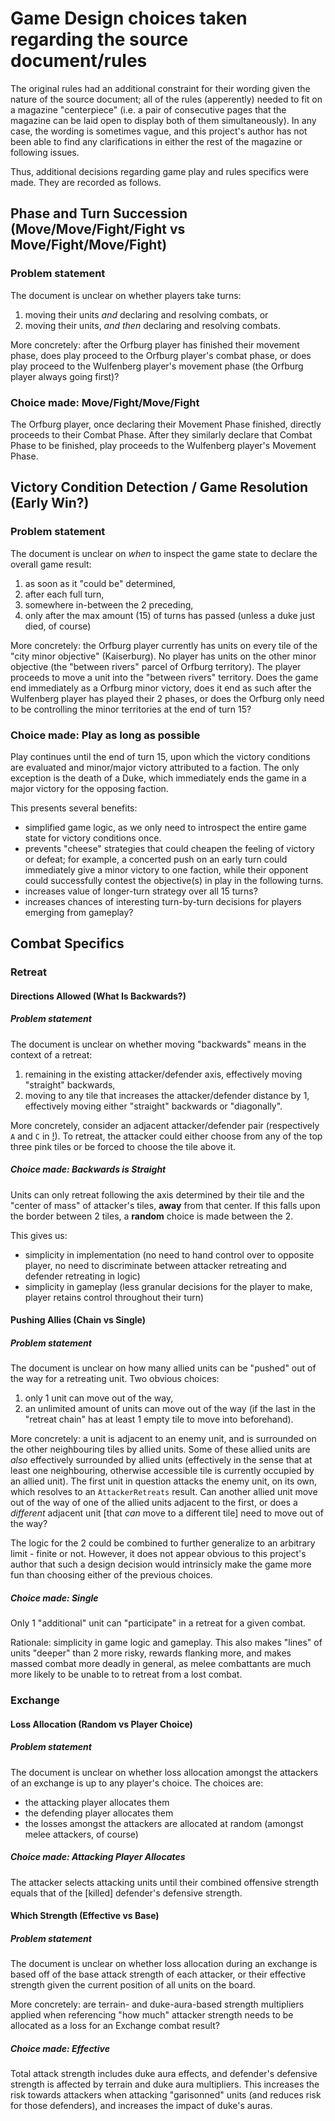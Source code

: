 # Game Design choices taken regarding the source document/rules

The original rules had an additional constraint for their wording given the nature of the source document; all of the rules (apperently) needed to fit on a magazine "centerpiece" (i.e. a pair of consecutive pages that the magazine can be laid open to display both of them simultaneously). In any case, the wording is sometimes vague, and this project's author has not been able to find any clarifications in either the rest of the magazine or following issues.

Thus, additional decisions regarding game play and rules specifics were made. They are recorded as follows.

## Phase and Turn Succession (Move/Move/Fight/Fight vs Move/Fight/Move/Fight)
### Problem statement
The document is unclear on whether players take turns:
1. moving their units *and* declaring and resolving combats, or
2. moving their units, *and then* declaring and resolving combats.

More concretely: after the Orfburg player has finished their movement phase, does play proceed to the Orfburg player's combat phase, or does play proceed to the Wulfenberg player's movement phase (the Orfburg player always going first)?
### Choice made: Move/Fight/Move/Fight
The Orfburg player, once declaring their Movement Phase finished, directly proceeds to their Combat Phase. After they similarly declare that Combat Phase to be finished, play proceeds to the Wulfenberg player's Movement Phase.

## Victory Condition Detection / Game Resolution (Early Win?)
### Problem statement
The document is unclear on *when* to inspect the game state to declare the overall game result:
1. as soon as it "could be" determined,
2. after each full turn,
3. somewhere in-between the 2 preceding,
4. only after the max amount (15) of turns has passed (unless a duke just died, of course)

More concretely: the Orfburg player currently has units on every tile of the "city minor objective" (Kaiserburg). No player has units on the other minor objective (the "between rivers" parcel of Orfburg territory). The player proceeds to move a unit into the "between rivers" territory. Does the game end immediately as a Orfburg minor victory, does it end as such after the Wulfenberg player has played their 2 phases, or does the Orfburg only need to be controlling the minor territories at the end of turn 15?
### Choice made: Play as long as possible
Play continues until the end of turn 15, upon which the victory conditions are evaluated and minor/major victory attributed to a faction. The only exception is the death of a Duke, which immediately ends the game in a major victory for the opposing faction.

This presents several benefits:
- simplified game logic, as we only need to introspect the entire game state for victory conditions once.
- prevents "cheese" strategies that could cheapen the feeling of victory or defeat; for example, a concerted push on an early turn could immediately give a minor victory to one faction, while their opponent could successfully contest the objective(s) in play in the following turns.
- increases value of longer-turn strategy over all 15 turns?
- increases chances of interesting turn-by-turn decisions for players emerging from gameplay?


## Combat Specifics
### Retreat
#### Directions Allowed (What Is Backwards?)
##### Problem statement
The document is unclear on whether moving "backwards" means in the context of a retreat:
1. remaining in the existing attacker/defender axis, effectively moving "straight" backwards,
2. moving to any tile that increases the attacker/defender distance by 1, effectively moving either "straight" backwards or "diagonally".

More concretely, consider an adjacent attacker/defender pair (respectively `A` and `C` in [!](./docs/example_0.png)). To retreat, the attacker could either choose from any of the top three pink tiles or be forced to choose the tile above it.
##### Choice made: Backwards is Straight
Units can only retreat following the axis determined by their tile and the "center of mass" of attacker's tiles, **away** from that center. If this falls upon the border between 2 tiles, a **random** choice is made between the 2.

This gives us:
- simplicity in implementation (no need to hand control over to opposite player, no need to discriminate between attacker retreating and defender retreating in logic)
- simplicity in gameplay (less granular decisions for the player to make, player retains control throughout their turn)

#### Pushing Allies (Chain vs Single)
##### Problem statement
The document is unclear on how many allied units can be "pushed" out of the way for a retreating unit. Two obvious choices:
1. only 1 unit can move out of the way,
2. an unlimited amount of units can move out of the way (if the last in the "retreat chain" has at least 1 empty tile to move into beforehand).

More concretely: a unit is adjacent to an enemy unit, and is surrounded on the other neighbouring tiles by allied units. Some of these allied units are *also* effectively surrounded by allied units (effectively in the sense that at least one neighbouring, otherwise accessible tile is currently occupied by an allied unit). The first unit in question attacks the enemy unit, on its own, which resolves to an `AttackerRetreats` result. Can another allied unit move out of the way of one of the allied units adjacent to the first, or does a *different* adjacent unit [that *can* move to a different tile] need to move out of the way?

The logic for the 2 could be combined to further generalize to an arbitrary limit - finite or not. However, it does not appear obvious to this project's author that such a design decision would intrinsicly make the game more fun than choosing either of the previous choices.
##### Choice made: Single
Only 1 "additional" unit can "participate" in a retreat for a given combat.

Rationale: simplicity in game logic and gameplay. This also makes "lines" of units "deeper" than 2 more risky, rewards flanking more, and makes massed combat more deadly in general, as melee combattants are much more likely to be unable to to retreat from a lost combat.

### Exchange
#### Loss Allocation (Random vs Player Choice)
##### Problem statement
The document is unclear on whether loss allocation amongst the attackers of an exchange is up to any player's choice. The choices are:
- the attacking player allocates them
- the defending player allocates them
- the losses amongst the attackers are allocated at random (amongst melee attackers, of course)
##### Choice made: Attacking Player Allocates
The attacker selects attacking units until their combined offensive strength equals that of the [killed] defender's defensive strength.

#### Which Strength (Effective vs Base)
##### Problem statement
The document is unclear on whether loss allocation during an exchange is based off of the base attack strength of each attacker, or their effective strength given the current position of all units on the board.

More concretely: are terrain- and duke-aura-based strength multipliers applied when referencing "how much" attacker strength needs to be allocated as a loss for an Exchange combat result?
##### Choice made: Effective
Total attack strength includes duke aura effects, and defender's defensive strength is affected by terrain and duke aura multipliers. This increases the risk towards attackers when attacking "garisonned" units (and reduces risk for those defenders), and increases the impact of duke's auras.
